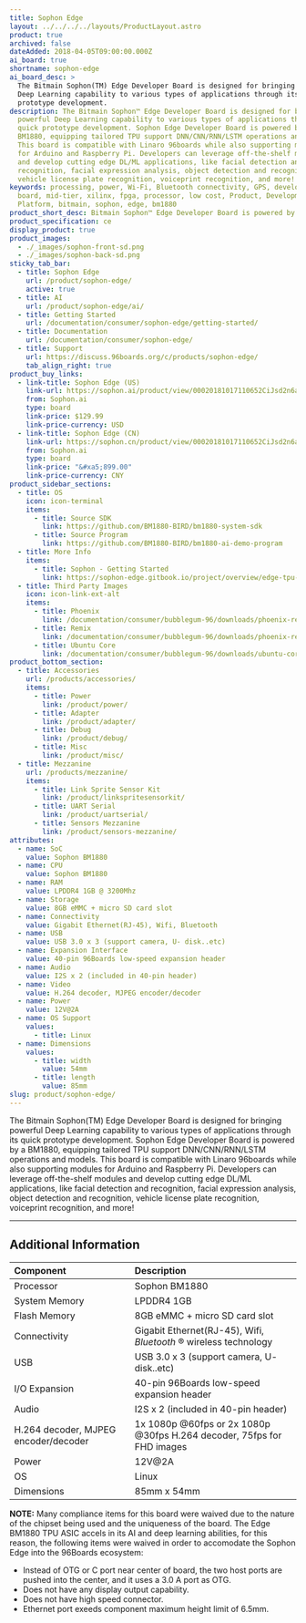 ```yaml
---
title: Sophon Edge
layout: ../../../../layouts/ProductLayout.astro
product: true
archived: false
dateAdded: 2018-04-05T09:00:00.000Z
ai_board: true
shortname: sophon-edge
ai_board_desc: >
  The Bitmain Sophon(TM) Edge Developer Board is designed for bringing powerful
  Deep Learning capability to various types of applications through its quick
  prototype development.
description: The Bitmain Sophon™ Edge Developer Board is designed for bringing
  powerful Deep Learning capability to various types of applications through its
  quick prototype development. Sophon Edge Developer Board is powered by a
  BM1880, equipping tailored TPU support DNN/CNN/RNN/LSTM operations and models.
  This board is compatible with Linaro 96boards while also supporting modules
  for Arduino and Raspberry Pi. Developers can leverage off-the-shelf modules
  and develop cutting edge DL/ML applications, like facial detection and
  recognition, facial expression analysis, object detection and recognition,
  vehicle license plate recognition, voiceprint recognition, and more!
keywords: processing, power, Wi-Fi, Bluetooth connectivity, GPS, development,
  board, mid-tier, xilinx, fpga, processor, low cost, Product, Development,
  Platform, bitmain, sophon, edge, bm1880
product_short_desc: Bitmain Sophon™ Edge Developer Board is powered by the BM1880
product_specification: ce
display_product: true
product_images:
  - ./_images/sophon-front-sd.png
  - ./_images/sophon-back-sd.png
sticky_tab_bar:
  - title: Sophon Edge
    url: /product/sophon-edge/
    active: true
  - title: AI
    url: /product/sophon-edge/ai/
  - title: Getting Started
    url: /documentation/consumer/sophon-edge/getting-started/
  - title: Documentation
    url: /documentation/consumer/sophon-edge/
  - title: Support
    url: https://discuss.96boards.org/c/products/sophon-edge/
    tab_align_right: true
product_buy_links:
  - link-title: Sophon Edge (US)
    link-url: https://sophon.ai/product/view/00020181017110652CiJsd2n6aOcHr4a/view.html
    from: Sophon.ai
    type: board
    link-price: $129.99
    link-price-currency: USD
  - link-title: Sophon Edge (CN)
    link-url: https://sophon.cn/product/view/00020181017110652CiJsd2n6aOcHr4a/view.html
    from: Sophon.ai
    type: board
    link-price: "&#xa5;899.00"
    link-price-currency: CNY
product_sidebar_sections:
  - title: OS
    icon: icon-terminal
    items:
      - title: Source SDK
        link: https://github.com/BM1880-BIRD/bm1880-system-sdk
      - title: Source Program
        link: https://github.com/BM1880-BIRD/bm1880-ai-demo-program
  - title: More Info
    items:
      - title: Sophon - Getting Started
        link: https://sophon-edge.gitbook.io/project/overview/edge-tpu-developer-board
  - title: Third Party Images
    icon: icon-link-ext-alt
    items:
      - title: Phoenix
        link: /documentation/consumer/bubblegum-96/downloads/phoenix-remix.md.html
      - title: Remix
        link: /documentation/consumer/bubblegum-96/downloads/phoenix-remix.md.html
      - title: Ubuntu Core
        link: /documentation/consumer/bubblegum-96/downloads/ubuntu-core.md.html
product_bottom_section:
  - title: Accessories
    url: /products/accessories/
    items:
      - title: Power
        link: /product/power/
      - title: Adapter
        link: /product/adapter/
      - title: Debug
        link: /product/debug/
      - title: Misc
        link: /product/misc/
  - title: Mezzanine
    url: /products/mezzanine/
    items:
      - title: Link Sprite Sensor Kit
        link: /product/linkspritesensorkit/
      - title: UART Serial
        link: /product/uartserial/
      - title: Sensors Mezzanine
        link: /product/sensors-mezzanine/
attributes:
  - name: SoC
    value: Sophon BM1880
  - name: CPU
    value: Sophon BM1880
  - name: RAM
    value: LPDDR4 1GB @ 3200Mhz
  - name: Storage
    value: 8GB eMMC + micro SD card slot
  - name: Connectivity
    value: Gigabit Ethernet(RJ-45), Wifi, Bluetooth
  - name: USB
    value: USB 3.0 x 3 (support camera, U- disk..etc)
  - name: Expansion Interface
    value: 40-pin 96Boards low-speed expansion header
  - name: Audio
    value: I2S x 2 (included in 40-pin header)
  - name: Video
    value: H.264 decoder, MJPEG encoder/decoder
  - name: Power
    value: 12V@2A
  - name: OS Support
    values:
      - title: Linux
  - name: Dimensions
    values:
      - title: width
        value: 54mm
      - title: length
        value: 85mm
slug: product/sophon-edge/
---
```


The Bitmain Sophon(TM) Edge Developer Board is designed for bringing powerful Deep Learning capability to various types of applications through its quick prototype development. Sophon Edge Developer Board is powered by a BM1880, equipping tailored TPU support DNN/CNN/RNN/LSTM operations and models. This board is compatible with Linaro 96boards while also supporting modules for Arduino and Raspberry Pi. Developers can leverage off-the-shelf modules and develop cutting edge DL/ML applications, like facial detection and recognition, facial expression analysis, object detection and recognition, vehicle license plate recognition, voiceprint recognition, and more!

***

## Additional Information

|   Component          |   Description                                                                                    |
|:---------------------|:-------------------------------------------------------------------------------------------------|
|  Processor           | Sophon BM1880                                                                                    |
| System Memory        | LPDDR4 1GB                                                                                       |
| Flash Memory         | 8GB eMMC + micro SD card slot                                                                    |
| Connectivity         | Gigabit Ethernet(RJ-45), Wifi, _Bluetooth_ ® wireless technology                                                         |
| USB                  | USB 3.0 x 3 (support camera, U- disk..etc)                                                       |
| I/O Expansion        | 40-pin 96Boards low-speed expansion header                                                       |
| Audio                | I2S x 2 (included in 40-pin header)                                                              |
| H.264 decoder, MJPEG encoder/decoder | 1x 1080p @60fps or 2x 1080p @30fps H.264 decoder, 75fps for FHD images           |
| Power                | 12V@2A                                                                                           |
| OS                   | Linux                                                                                            |
| Dimensions           | 85mm x 54mm                                                                                      |

**NOTE:** Many compliance items for this board were waived due to the nature of the chipset being used and the uniqueness of the board. The Edge BM1880 TPU ASIC accels in its AI and deep learning abilities, for this reason, the following items were waived in order to accomodate the Sophon Edge into the 96Boards ecosystem:

- Instead of OTG or C port near center of board, the two host ports are pushed into the center, and it uses a 3.0 A port as OTG.
- Does not have any display output capability.
- Does not have high speed connector.
- Ethernet port exeeds component maximum height limit of 6.5mm.
